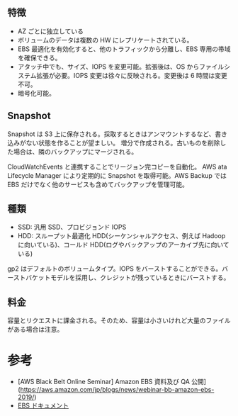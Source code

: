 
## 特徴

* AZ ごとに独立している
* ボリュームのデータは複数の HW にレプリケートされている。
* EBS 最適化を有効化すると、他のトラフィックから分離し、EBS 専用の帯域を確保できる。
* アタッチ中でも、サイズ、IOPS を変更可能。拡張後は、OS からファイルシステム拡張が必要。IOPS 変更は徐々に反映される。変更後は 6 時間は変更不可。
* 暗号化可能。

## Snapshot

Snapshot は S3 上に保存される。採取するときはアンマウントするなど、書き込みがない状態を作ることが望ましい。
増分で作成される。古いものを削除した場合は、隣のバックアップにマージされる。

CloudWatchEvents と連携することでリージョン完コピーを自動化。
AWS ata Lifecycle Manager により定期的に Snapshot を取得可能。AWS Backup では EBS だけでなく他のサービスも含めてバックアップを管理可能。


## 種類

* SSD: 汎用 SSD、プロビジョンド IOPS
* HDD: スループット最適化 HDD(シーケンシャルアクセス、例えば Hadoop に向いている)、コールド HDD(ログやバックアップのアーカイブ先に向いている)

gp2 はデフォルトのボリュームタイプ。IOPS をバーストすることができる。バーストバケットモデルを採用し、クレジットが残っているときにバーストする。

## 料金

容量とリクエストに課金される。そのため、容量は小さいけれど大量のファイルがある場合は注意。

# 参考

* [AWS Black Belt Online Seminar] Amazon EBS 資料及び QA 公開](https://aws.amazon.com/jp/blogs/news/webinar-bb-amazon-ebs-2019/)
* [EBS ドキュメント](https://docs.aws.amazon.com/ja_jp/AWSEC2/latest/UserGuide/AmazonEBS.html)
